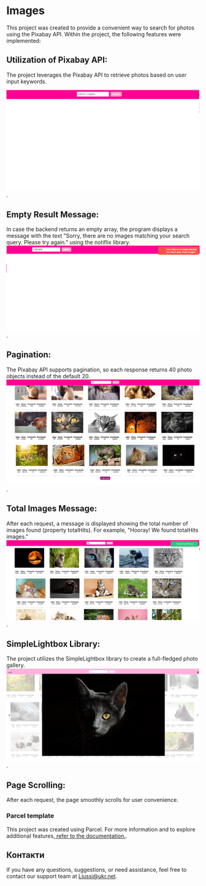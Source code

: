 # Images
This project was created to provide a convenient way to search for photos using the Pixabay API. Within the project, the following features were implemented:

## Utilization of Pixabay API:
 The project leverages the Pixabay API to retrieve photos based on user input keywords.

 ![page](./assets/img-1.png).
## Empty Result Message:
 In case the backend returns an empty array, the program displays a message with the text "Sorry, there are no images matching your search query. Please try again." using the notiflix library.
 ![page](./assets/img-4.png).

## Pagination:
 The Pixabay API supports pagination, so each response returns 40 photo objects instead of the default 20.
 ![page](./assets/images.png).

## Total Images Message:
 After each request, a message is displayed showing the total number of images found (property totalHits). For example, "Hooray! We found totalHits images."
 ![page](./assets/img-2.png).
 
## SimpleLightbox Library:
 The project utilizes the SimpleLightbox library to create a full-fledged photo gallery.
 ![page](./assets/img-3.png).

## Page Scrolling:
 After each request, the page smoothly scrolls for user convenience.


### Parcel template
This project was created using Parcel. For more information and to explore additional features,[ refer to the documentation.](https://parceljs.org/).


## Контакти
If you have any questions, suggestions, or need assistance, feel free to contact our support team at Liussi@ukr.net.